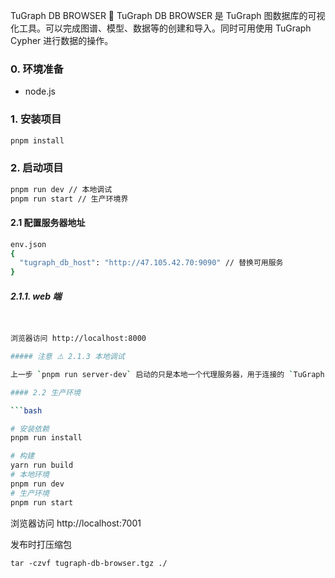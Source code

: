 TuGraph DB BROWSER 🔗
TuGraph DB BROWSER 是 TuGraph 图数据库的可视化工具。可以完成图谱、模型、数据等的创建和导入。同时可用使用 TuGraph Cypher 进行数据的操作。

### 0. 环境准备

- node.js

### 1. 安装项目

```bash
pnpm install
```

### 2. 启动项目

```bash
pnpm run dev // 本地调试
pnpm run start // 生产环境界
```

#### 2.1 配置服务器地址

```bash
env.json
{
  "tugraph_db_host": "http://47.105.42.70:9090" // 替换可用服务
}
```

##### 2.1.1. web 端

````bash


浏览器访问 http://localhost:8000

##### 注意 ⚠️ 2.1.3 本地调试

上一步 `pnpm run server-dev` 启动的只是本地一个代理服务器，用于连接的 `TuGraph-db`服务，那么 `TuGraph-db`本身的服务地址在 `server/app/service/tugraph/constant.ts` 中，默认的`HOST_URL` 值是 docker 启动地址 `127.0.0.1:9090`,如果是云环境，请修改这里,例如 `http://x.x.x.x:9090`

#### 2.2 生产环境

```bash

# 安装依赖
pnpm run install

# 构建
yarn run build
# 本地环境
pnpm run dev
# 生产环境
pnpm run start

````

浏览器访问 http://localhost:7001

发布时打压缩包

```
tar -czvf tugraph-db-browser.tgz ./
```
